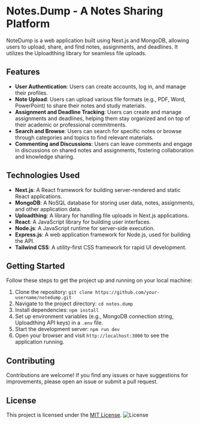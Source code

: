 # Notes.Dump - A Notes Sharing Platform

NoteDump is a web application built using Next.js and MongoDB, allowing users to upload, share, and find notes, assignments, and deadlines. It utilizes the Uploadthing library for seamless file uploads.

## Features

- **User Authentication**: Users can create accounts, log in, and manage their profiles.
- **Note Upload**: Users can upload various file formats (e.g., PDF, Word, PowerPoint) to share their notes and study materials.
- **Assignment and Deadline Tracking**: Users can create and manage assignments and deadlines, helping them stay organized and on top of their academic or professional commitments.
- **Search and Browse**: Users can search for specific notes or browse through categories and topics to find relevant materials.
- **Commenting and Discussions**: Users can leave comments and engage in discussions on shared notes and assignments, fostering collaboration and knowledge sharing.

## Technologies Used

- **Next.js**: A React framework for building server-rendered and static React applications.
- **MongoDB**: A NoSQL database for storing user data, notes, assignments, and other application data.
- **Uploadthing**: A library for handling file uploads in Next.js applications.
- **React**: A JavaScript library for building user interfaces.
- **Node.js**: A JavaScript runtime for server-side execution.
- **Express.js**: A web application framework for Node.js, used for building the API.
- **Tailwind CSS**: A utility-first CSS framework for rapid UI development.

## Getting Started

Follow these steps to get the project up and running on your local machine:

1. Clone the repository: `git clone https://github.com/your-username/notedump.git`
2. Navigate to the project directory: `cd notes.dump`
3. Install dependencies: `npm install`
4. Set up environment variables (e.g., MongoDB connection string, Uploadthing API keys) in a `.env` file.
5. Start the development server: `npm run dev`
6. Open your browser and visit `http://localhost:3000` to see the application running.

## Contributing

Contributions are welcome! If you find any issues or have suggestions for improvements, please open an issue or submit a pull request.

## License

This project is licensed under the [MIT License](LICENSE). 
![License](https://img.shields.io/badge/license-MIT-green)
